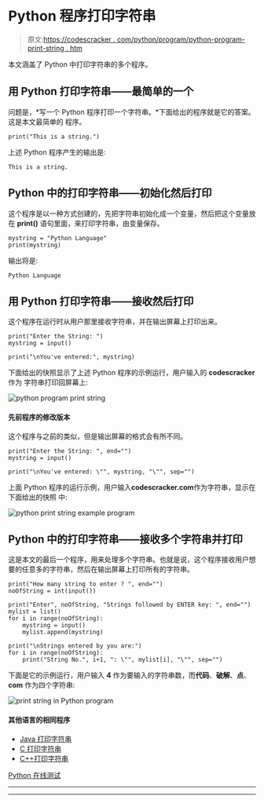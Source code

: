 # Python 程序打印字符串

> 原文:[https://codescracker . com/python/program/python-program-print-string . htm](https://codescracker.com/python/program/python-program-print-string.htm)

本文涵盖了 Python 中打印字符串的多个程序。

## 用 Python 打印字符串——最简单的一个

问题是，*写一个 Python 程序打印一个字符串。*下面给出的程序就是它的答案。这是本文最简单的 程序。

```
print("This is a string.")
```

上述 Python 程序产生的输出是:

```
This is a string.
```

## Python 中的打印字符串——初始化然后打印

这个程序是以一种方式创建的，先把字符串初始化成一个变量，然后把这个变量放在 **print()** 语句里面，来打印字符串，由变量保存。

```
mystring = "Python Language"
print(mystring)
```

输出将是:

```
Python Language
```

## 用 Python 打印字符串——接收然后打印

这个程序在运行时从用户那里接收字符串，并在输出屏幕上打印出来。

```
print("Enter the String: ")
mystring = input()

print("\nYou've entered:", mystring)
```

下面给出的快照显示了上述 Python 程序的示例运行，用户输入的 **codescracker** 作为 字符串打印回屏幕上:

![python program print string](../Images/4ba94812a97d201ec68f7e896c1e5db7.png)

#### 先前程序的修改版本

这个程序与之前的类似，但是输出屏幕的格式会有所不同。

```
print("Enter the String: ", end="")
mystring = input()

print("\nYou've entered: \"", mystring, "\"", sep="")
```

上面 Python 程序的运行示例，用户输入**codescracker.com**作为字符串，显示在下面给出的快照 中:

![python print string example program](../Images/dfaed46f5e5b698e945cde64b6438b7c.png)

## Python 中的打印字符串——接收多个字符串并打印

这是本文的最后一个程序，用来处理多个字符串。也就是说，这个程序接收用户想要的任意多的字符串，然后在输出屏幕上打印所有的字符串。

```
print("How many string to enter ? ", end="")
noOfString = int(input())

print("Enter", noOfString, "Strings followed by ENTER key: ", end="")
mylist = list()
for i in range(noOfString):
    mystring = input()
    mylist.append(mystring)

print("\nStrings entered by you are:")
for i in range(noOfString):
    print("String No.", i+1, ": \"", mylist[i], "\"", sep="")
```

下面是它的示例运行，用户输入 **4** 作为要输入的字符串数，而**代码**、**破解**、**点**、 **com** 作为四个字符串:

![print string in Python program](../Images/0cb32e127e5a162cad810bb6244e6366.png)

#### 其他语言的相同程序

*   [Java 打印字符串](/java/program/java-program-print-string.htm)
*   [C 打印字符串](/c/program/c-program-print-string.htm)
*   [C++打印字符串](/cpp/program/cpp-program-print-string.htm)

[Python 在线测试](/exam/showtest.php?subid=10)

* * *

* * *